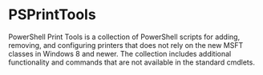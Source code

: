 # PSPrintTools

PowerShell Print Tools is a collection of PowerShell scripts for adding, removing, and configuring printers that does not rely on the new MSFT classes in Windows 8 and newer. The collection includes additional functionality and commands that are not available in the standard cmdlets.

